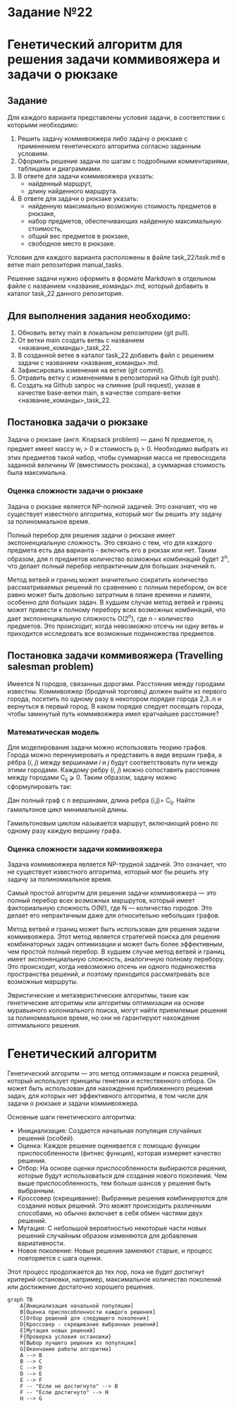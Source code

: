 # Задание №22
# Генетический алгоритм для решения задачи коммивояжера и задачи о рюкзаке

## Задание
Для каждого варианта представлены условия задачи, в соответствии с которыми необходимо: 
1. Решить задачу коммивояжера либо задачу о рюкзаке с применением генетического алгоритма согласно заданным условиям.
2. Оформить решение задачи по шагам с подробными комментариями, таблицами и диаграммами.
3. В ответе для задачи коммивояжера указать:
   - найденный маршрут,
   - длину найденного маршрута.
4. В ответе для задачи о рюкзаке указать:
   - найденную максимально возможную стоимость предметов в рюкзаке,
   - набор предметов, обеспечивающих найденную максимальную стоимость,
   - общий вес предметов в рюкзаке,
   - свободное место в рюкзаке.

Условия для каждого варианта расположены в файле task_22/task.md в ветке main репозитория manual_tasks. 

Решение задачи нужно оформить в формате Markdown в отдельном файле с названием <название_команды>.md, который добавить в каталог task_22 данного репозитория.

## Для выполнения задания необходимо:
1. Обновить ветку main в локальном репозитории (git pull).
2. От ветки main создать ветвь с названием <название_команды>_task_22.
3. В созданной ветке в каталог task_22 добавить файл с решением задачи с названием <название_команды>.md.
4. Зафиксировать изменения на ветке (git commit).
5. Отравить ветку с изменениями в репозиторий на Github (git push).
6. Создать на Github запрос на слияние (pull request), указав в качестве base-ветки main, в качестве compare-ветки <название_команды>_task_22.

## Постановка задачи о рюкзаке
Задача о рюкзаке (англ. Knapsack problem) — дано N предметов, n<sub>i</sub> предмет имеет массу w<sub>i</sub> > 0 и стоимость p<sub>i</sub> > 0. Необходимо выбрать из этих предметов такой набор, чтобы суммарная масса не превосходила заданной величины W (вместимость рюкзака), а суммарная стоимость была максимальна.

### Оценка сложности задачи о рюкзаке
Задача о рюкзаке является NP-полной задачей. Это означает, что не существует известного алгоритма, который мог бы решить эту задачу за полиномиальное время.

Полный перебор для решения задачи о рюкзаке имеет экспоненциальную сложность. Это связано с тем, что для каждого предмета есть два варианта - включить его в рюкзак или нет. Таким образом, для n предметов количество возможных комбинаций будет 2<sup>n</sup>, что делает полный перебор непрактичным для больших значений n.

Метод ветвей и границ может значительно сократить количество рассматриваемых решений по сравнению с полным перебором, он все равно может быть довольно затратным в плане времени и памяти, особенно для больших задач. В худшем случае метод ветвей и границ может привести к полному перебору всех возможных комбинаций, что дает экспоненциальную сложность O(2<sup>n</sup>), где n - количество предметов. Это происходит, когда невозможно отсечь ни одну ветвь и приходится исследовать все возможные подмножества предметов.

## Постановка задачи коммивояжера (Travelling salesman problem)
Имеется N городов, связанных дорогами. Расстояния между городами известны. Коммивояжер (бродячий торговец) должен выйти из первого города, посетить по одному разу в некотором порядке города 2,3..n и вернуться в первый город. В каком порядке следует посещать города, чтобы замкнутый путь коммивояжера имел кратчайшее расстояние?

### Математическая модель
Для моделирования задачи можно использовать теорию графов. Города можно перенумеровать и представить в виде вершин графа, а рёбра (*i*, *j*) между вершинами *i* и *j* будут соответствовать пути между этими городами. Каждому ребру (*i*, *j*) можно сопоставить расстояние между городами С<sub>ij</sub> ⩾ 0. Таким образом, задачу можно сформулировать так: 

Дан полный граф с n вершинами, длина ребра (i,j)= С<sub>ij</sub>. Найти гамильтонов цикл минимальной длины.

Гамильтоновым циклом называется маршрут, включающий ровно по одному разу каждую вершину графа.

### Оценка сложности задачи коммивояжера
Задача коммивояжера является NP-трудной задачей. Это означает, что не существует известного алгоритма, который мог бы решить эту задачу за полиномиальное время.

Самый простой алгоритм для решения задачи коммивояжера — это полный перебор всех возможных маршрутов, который имеет факториальную сложность O(N!), где N — количество городов. Это делает его непрактичным даже для относительно небольших графов.

Метод ветвей и границ может быть использован для решения задачи коммивояжера. Этот метод является стратегией поиска для решения комбинаторных задач оптимизации и может быть более эффективным, чем простой полный перебор. В худшем случае метод ветвей и границ имеет экспоненциальную сложность, аналогичную полному перебору. Это происходит, когда невозможно отсечь ни одного подмножества пространства решений, и поэтому приходится рассматривать все возможные маршруты.

Эвристические и метаэвристические алгоритмы, такие как генетические алгоритмы или алгоритмы оптимизации на основе муравьиного колониального поиска, могут найти приемлемые решения за полиномиальное время, но они не гарантируют нахождение оптимального решения.

# Генетический алгоритм
Генетический алгоритм — это метод оптимизации и поиска решений, который использует принципы генетики и естественного отбора. Он может быть использован для нахождения приближенного решения задач, для которых нет эффективного алгоритма, в том числе для задачи о рюкзаке и задачи коммивояжера.

Основные шаги генетического алгоритма:
- Инициализация: Создается начальная популяция случайных решений (особей).
- Оценка: Каждое решение оценивается с помощью функции приспособленности (фитнес функция), которая измеряет качество решения.
- Отбор: На основе оценки приспособленности выбираются решения, которые будут использоваться для создания нового поколения. Чем выше приспособленность, тем больше шансов у решения быть выбранным.
- Кроссовер (скрещивание): Выбранные решения комбинируются для создания новых решений. Это может происходить различными способами, но обычно включает в себя обмен частями двух решений.
- Мутация: С небольшой вероятностью некоторые части новых решений случайным образом изменяются для добавления вариативности.
- Новое поколение: Новые решения заменяют старые, и процесс повторяется с шага оценки.

Этот процесс продолжается до тех пор, пока не будет достигнут критерий остановки, например, максимальное количество поколений или достижение достаточно хорошего решения.

```mermaid
graph TB
    A[Инициализация начальной популяции]
    B[Оценка приспособленности каждого решения]
    C[Отбор решений для следующего поколения]
    D[Кроссовер - скрещивание выбранных решений]
    E[Мутация новых решений]
    F{Проверка условия остановки}
    H[Выбор лучшего решения из популяции]
    G[Окончание работы алгоритма]
    A --> B
    B --> C
    C --> D
    D --> E
    E --> F
    F -- "Если не достигнуто" --> B
    F -- "Если достигнуто" --> H
    H --> G
```
